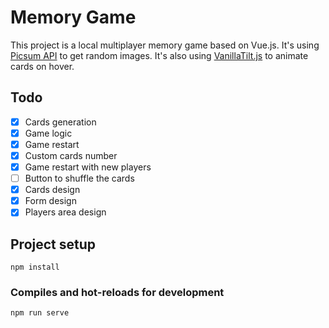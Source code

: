 # Memory Game

This project is a local multiplayer memory game based on Vue.js.
It's using [Picsum API](https://picsum.photos/) to get random images.
It's also using [VanillaTilt.js](https://github.com/micku7zu/vanilla-tilt.js) to animate cards on hover.

## Todo
- [x] Cards generation
- [x] Game logic
- [x] Game restart
- [X] Custom cards number
- [X] Game restart with new players
- [ ] Button to shuffle the cards
- [X] Cards design
- [X] Form design
- [X] Players area design

## Project setup
```
npm install
```

### Compiles and hot-reloads for development
```
npm run serve
```